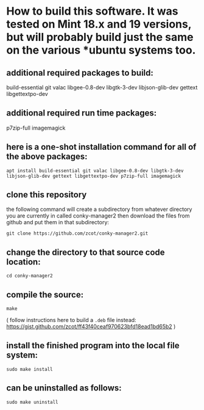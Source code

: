 # How to build this software. It was tested on Mint 18.x and 19 versions, but will probably build just the same on the various *ubuntu systems too.

## additional required packages to build:
 build-essential
 git
 valac
 libgee-0.8-dev
 libgtk-3-dev
 libjson-glib-dev
 gettext
 libgettextpo-dev

## additional required run time packages:
 p7zip-full
 imagemagick

## here is a one-shot installation command for all of the above packages:
```
apt install build-essential git valac libgee-0.8-dev libgtk-3-dev libjson-glib-dev gettext libgettextpo-dev p7zip-full imagemagick
```


## clone this repository
the following command will create a subdirectory from whatever directory you are currently in called conky-manager2 then download the files from github and put them in that subdirectory:
```
git clone https://github.com/zcot/conky-manager2.git
```

## change the directory to that source code location:
```
cd conky-manager2
```

## compile the source:
```
make
```
( follow instructions here to build a `.deb` file instead: https://gist.github.com/zcot/ff43f40ceaf970623bfd18ead1bd65b2 )
## install the finished program into the local file system:
```
sudo make install
```

## can be uninstalled as follows:
```
sudo make uninstall
```



